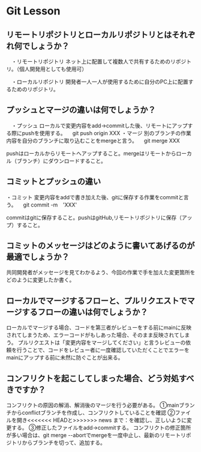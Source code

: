 # Git Lesson

## リモートリポジトリとローカルリポジトリとはそれぞれ何でしょうか？
　・リモートリポジトリ
ネット上に配置して複数人で共有するためのリポジトリ。（個人開発用としても使用可）

　・ローカルリポジトリ
開発者一人一人が使用するために自分のPC上に配置するためのリポジトリ。


## プッシュとマージの違いは何でしょうか？
　・プッシュ
ローカルで変更内容をadd→commitした後、リモートにアップする際にpushを使用する。
　git push origin XXX
・マージ
別のブランチの作業内容を自分のブランチに取り込むことをmergeと言う。
　git merge XXX

pushはローカルからリモートへアップすること。mergeはリモートからローカル（ブランチ）にダウンロードすること。

## コミットとプッシュの違い
・コミット
変更内容をaddで書き加えた後、gitに保存する作業をcommitと言う。
　git commit -m　'XXX'

commitはgitに保存すること。pushはgitHub,リモートリポジトリに保存（アップ）すること。


## コミットのメッセージはどのように書いてあげるのが最適でしょうか？
共同開発者がメッセージを見てわかるよう、今回の作業で手を加えた変更箇所をどのように変更したか書く。

## ローカルでマージするフローと、プルリクエストでマージするフローの違いは何でしょうか？
ローカルでマージする場合、コードを第三者がレビューをする前にmainに反映されてしまうため、エラーコードがもしあった場合、そのまま反映されてしまう。
プルリクエストは「変更内容をマージしてください」と言うレビューの依頼を行うことで、コードをレビュー者に一度確認していただくことでエラーをmainにアップする前に未然に防ぐことが出来る。


## コンフリクトを起こしてしまった場合、どう対処すべきですか？
コンフリクトの原因の解消、解消後のマージを行う必要がある。
①mainブランチからconflictブランチを作成し、コンフリクトしていることを確認
②ファイルを開き<<<<<<< HEADと>>>>>>> news まで：を確認し、正しいように変更する。
③修正したファイルをadd→commitする。
コンフリクトの修正箇所が多い場合は、git merge --abortでmergeを一度中止し、最新のリモートリポジトリからブランチを切って、追加する。